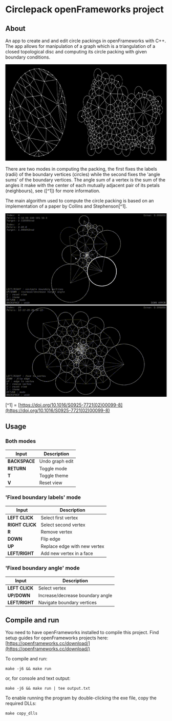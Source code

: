 # Circlepack openFrameworks project
## About
An app to create and and edit circle packings in openFrameworks with C++. The app allows for manipulation of a graph which is a triangulation of a closed topological disc and computing its circle packing with given boundary conditions.

<!-- ![fig_about](doc/fig_about.png) -->
<img src="doc/fig_about.png" width="-1" height="300">

There are two modes in computing the packing, the first fixes the labels (radii) of the boundary vertices (circles) while the second fixes the 'angle sums' of the boundary vertices. The angle sum of a vertex is the sum of the angles it make with the center of each mutually adjacent pair of its petals (neighbours), see ([^1]) for more information.

The main algorithm used to compute the circle packing is based on an implementation of a paper by Collins and Stephenson[^1].

![gif_about1](doc/gif_about1.gif)
![gif_about2](doc/gif_about2.gif)

<!-- 
The animation is generative, that is, changing the random seed will result in a different outcome.
In the original version I experimented with many kinds of cube movements, but in the end I stuck with rolling and 'unsquishing' and have only included these in this implementation. To change the 'plot' of the animation, play around with the `submit_...` functions in `ofApp::setup` (in `ofApp.cpp`), or modify / create such functions in `Patterns.h`.

This project was created with some creative and technical input from [@Bleuje](https://www.github.com/Bleuje). -->

[^1] = [https://doi.org/10.1016/S0925-7721(02)00099-8](https://doi.org/10.1016/S0925-7721(02)00099-8)

## Usage

### Both modes
| Input | Description |
| ----------- | ----------- |
| **BACKSPACE** | Undo graph edit |
| **RETURN** | Toggle mode |
| **T** | Toggle theme |
| **V** | Reset view |
### 'Fixed boundary labels' mode
| Input | Description |
| ----------- | ----------- |
| **LEFT CLICK** | Select first vertex |
| **RIGHT CLICK** | Select second vertex |
| **R** | Remove vertex |
| **DOWN** | Flip edge |
| **UP** | Replace edge with new vertex |
| **LEFT/RIGHT** | Add new vertex in a face |
### 'Fixed boundary angle' mode
| Input | Description |
| ----------- | ----------- |
| **LEFT CLICK** | Select vertex |
| **UP/DOWN** | Increase/decrease boundary angle |
| **LEFT/RIGHT** | Navigate boundary vertices |

<!-- | **R** | Remove vertex | -->
<!-- | **Escape** | **quit** the app |
| arrows **up** / **down** (or **W** / **X**)   | function selection navigation / change cursor position |
| arrows **left** / **right** (or **C** / **V**)  | change function at cursor |
| **S** | **save** picture (with timestamp in filename), also saves the list of functions in a text file. Both in "data/images" folder | 
| **Q** | randomize parameters of function at cursor (not possible for all variations) |
| **Y** | randomize parameters of all functions |
| **Z** | change all functions randomly |
| **F** / **D** | add / remove function above cursor |
| **P** / **O** | add / remove function at the end of the list |
| **N** | change **color** mode |
| **!** (exclamation mark) | activate/deactivate the **3D mode** |
| **E**| change "bounding mode" of drawing | -->



## Compile and run

You need to have openFrameworks installed to compile this project. Find setup guides for openFrameworks projects here: [https://openframeworks.cc/download/](https://openframeworks.cc/download/)

To compile and run: 
```
make -j6 && make run
```
or, for console and text output:
```
make -j6 && make run | tee output.txt
```

To enable running the program by double-clicking the exe file, copy the required DLLs:
```
make copy_dlls
```



